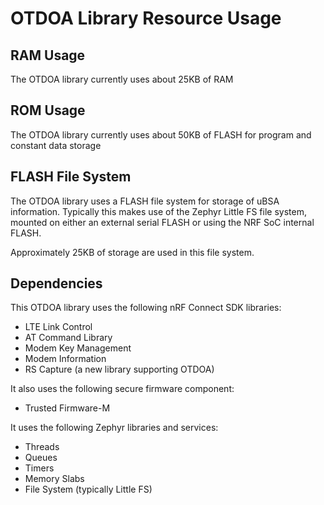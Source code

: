 # OTDOA Library Resource Usage

## RAM Usage
The OTDOA library currently uses about 25KB of RAM

## ROM Usage
The OTDOA library currently uses about 50KB of FLASH for program and constant data storage

## FLASH File System
The OTDOA library uses a FLASH file system for storage of uBSA information.  Typically this makes use of the Zephyr Little FS file system, mounted on either an external serial FLASH or using the NRF SoC internal FLASH.

Approximately 25KB of storage are used in this file system.

## Dependencies
This OTDOA library uses the following nRF Connect SDK libraries:

* LTE Link Control
* AT Command Library
* Modem Key Management
* Modem Information
* RS Capture (a new library supporting OTDOA)

It also uses the following secure firmware component:
* Trusted Firmware-M

It uses the following Zephyr libraries and services:
* Threads
* Queues
* Timers
* Memory Slabs
* File System (typically Little FS)

